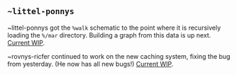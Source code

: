 ## `~littel-ponnys`
~littel-ponnys got the `%walk` schematic to the point where it is
recursively loading the `%/mar` directory. Building a graph from
this data is up next. [Current WIP](https://github.com/urbit/arvo/commit/181d5a7b2eb10149742c2645bd1d0024996feb61).

~rovnys-ricfer continued to work on the new caching system,
fixing the bug from yesterday. (He now has all new bugs!)
[Current
WIP](https://github.com/urbit/arvo/commit/9932c54fad69835f7991bf333d36fb5438dea12a).